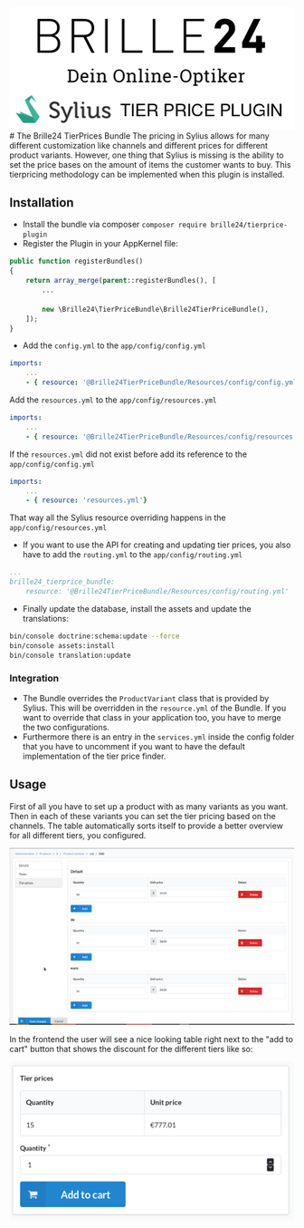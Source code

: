 <img src="images/logo.png" />
# The Brille24 TierPrices Bundle
The pricing in Sylius allows for many different customization like channels and different prices for different product variants. However, one thing that Sylius is missing is the ability to set the price bases on the amount of items the customer wants to buy. This tierpricing methodology can be implemented when this plugin is installed.

## Installation
* Install the bundle via composer `composer require brille24/tierprice-plugin`
* Register the Plugin in your AppKernel file:
```php
public function registerBundles()
{
    return array_merge(parent::registerBundles(), [
        ...

        new \Brille24\TierPriceBundle\Brille24TierPriceBundle(),
    ]);
}
```

* Add the `config.yml` to the `app/config/config.yml`
```yml
imports:
    ...
    - { resource: '@Brille24TierPriceBundle/Resources/config/config.yml'}
```

Add the `resources.yml` to the `app/config/resources.yml`
```yml
imports:
    ...
    - { resource: '@Brille24TierPriceBundle/Resources/config/resources.yml'}
```

If the `resources.yml` did not exist before add its reference to the `app/config/config.yml`
```yml
imports:
    ...
    - { resource: 'resources.yml'}
```

That way all the Sylius resource overriding happens in the `app/config/resources.yml`

* If you want to use the API for creating and updating tier prices, you also have to add the `routing.yml` to the `app/config/routing.yml`
```yml
...
brille24_tierprice_bundle:
    resource: '@Brille24TierPriceBundle/Resources/config/routing.yml'
```

* Finally update the database, install the assets and update the translations:
```sh
bin/console doctrine:schema:update --force
bin/console assets:install
bin/console translation:update
```

### Integration
* The Bundle overrides the `ProductVariant` class that is provided by Sylius. This will be overridden in the `resource.yml` of the Bundle. If you want to override that class in your application too, you have to merge the two configurations.
* Furthermore there is an entry in the `services.yml` inside the config folder that you have to uncomment if you want to have the default implementation of the tier price finder.

## Usage
First of all you have to set up a product with as many variants as you want. Then in each of these variants you can set the tier pricing based on the channels.
The table automatically sorts itself to provide a better overview for all different tiers, you configured.

<img src="images/Backend.png" />

In the frontend the user will see a nice looking table right next to the "add to cart" button that shows the discount for the different tiers like so:

<img src="images/Front-End.png" />
